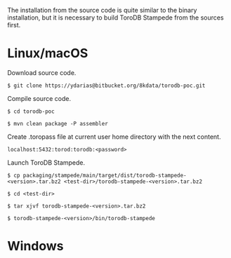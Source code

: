 The installation from the source code is quite similar to the binary installation, but it is necessary to build ToroDB Stampede from the sources first.

# Linux/macOS

Download source code.

[ToDo]: <> (Update the repository address)

```
$ git clone https://ydarias@bitbucket.org/8kdata/torodb-poc.git
```

Compile source code.

```
$ cd torodb-poc

$ mvn clean package -P assembler
```

Create .toropass file at current user home directory with the next content.

```
localhost:5432:torod:torodb:<password>
```

Launch ToroDB Stampede.

```
$ cp packaging/stampede/main/target/dist/torodb-stampede-<version>.tar.bz2 <test-dir>/torodb-stampede-<version>.tar.bz2

$ cd <test-dir>

$ tar xjvf torodb-stampede-<version>.tar.bz2

$ torodb-stampede-<version>/bin/torodb-stampede
```

# Windows

